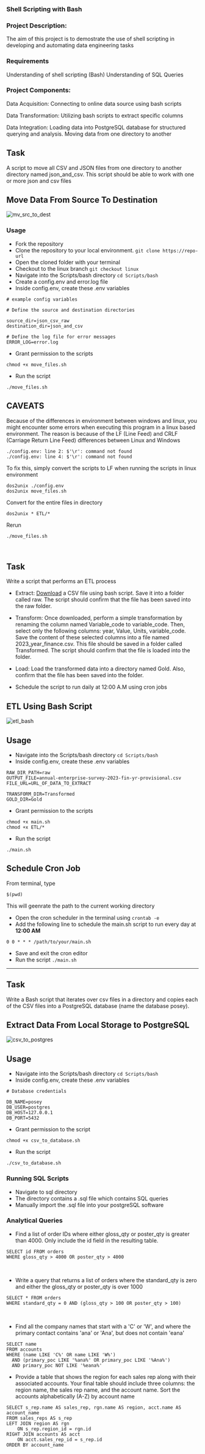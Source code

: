 ### Shell Scripting with Bash

### Project Description:
The aim of this project is to demostrate the use of shell scripting in developing and automating data engineering tasks

### Requirements
Understanding of shell scripting (Bash)
Understanding of SQL Queries

### Project Components:
Data Acquisition: Connecting to online data source using bash scripts 

Data Transformation: Utilizing bash scripts to extract specific columns

Data Integration: Loading data into PostgreSQL database for structured querying and analysis. 
Moving data from one directory to another

## Task
A script to move all CSV and JSON files from one directory to another directory named json_and_csv. This script should be able to work with one or more json and csv files

## Move Data From Source To Destination
![mv_src_to_dest](./Scripts/_img/src_2_dest.gif)

### Usage
- Fork the repository
- Clone the repository to your local environment.  `git clone https://repo-url`
- Open the cloned folder with your terminal
- Checkout to the linux branch `git checkout linux`
- Navigate into the Scripts/bash directory `cd Scripts/bash`
- Create a config.env and error.log file
- Inside config.env, create these .env variables

```
# example config variables

# Define the source and destination directories

source_dir=json_csv_raw
destination_dir=json_and_csv

# Define the log file for error messages
ERROR_LOG=error.log
```
- Grant permission to the scripts 

```
chmod +x move_files.sh
```
- Run the script
```
./move_files.sh
```
## CAVEATS
Because of the differences in environment between windows and linux, you might encounter some errors when executing this program in a linux based environment. 
The reason is because of the LF (Line Feed) and CRLF (Carriage Return Line Feed) differences between Linux and Windows

```
./config.env: line 2: $'\r': command not found
./config.env: line 4: $'\r': command not found
```

To fix this, simply convert the scripts to LF when running the scripts in linux environment

```
dos2unix ./config.env
dos2unix move_files.sh
```
Convert for the entire files in directory
```
dos2unix * ETL/*
```

Rerun 
```
./move_files.sh
```
<br>

## Task
Write a script that performs an ETL process

- Extract: [Download](https://www.stats.govt.nz/assets/Uploads/Annual-enterprise-survey/Annual-enterprise-survey-2023-financial-year-provisional/Download-data/annual-enterprise-survey-2023-financial-year-provisional.csv) a CSV file using bash script. Save it into a folder called raw. The script should confirm that the file has been saved into the raw folder.

- Transform: Once downloaded, perform a simple transformation by renaming the column named Variable_code to variable_code. Then, select only the following columns: year, Value, Units, variable_code. Save the content of these selected columns into a file named 2023_year_finance.csv. This file should be saved in a folder called Transformed. The script should confirm that the file is loaded into the folder.

- Load: Load the transformed data into a directory named Gold. Also, confirm that the file has been saved into the folder.

- Schedule the script to run daily at 12:00 A.M using cron jobs

## ETL Using Bash Script
![etl_bash](./Scripts/_img/cronjob_task.gif)

## Usage
- Navigate into the Scripts/bash directory `cd Scripts/bash`
- Inside config.env, create these .env variables

```
RAW_DIR_PATH=raw
OUTPUT_FILE=annual-enterprise-survey-2023-fin-yr-provisional.csv
FILE_URL=URL_OF_DATA_TO_EXTRACT

TRANSFORM_DIR=Transformed
GOLD_DIR=Gold
```

- Grant permission to the scripts 

```
chmod +x main.sh
chmod +x ETL/*
```
- Run the script
```
./main.sh
```


## Schedule Cron Job

From terminal, type 

  ```
  $(pwd)
  ```
  This will geenrate the path to the current working directory

- Open the cron scheduler in the terminal using `crontab -e`
- Add the following line to schedule the main.sh script to run every day at **12:00 AM**

```
0 0 * * * /path/to/your/main.sh
```
- Save and exit the cron editor
- Run the script `./main.sh`

------------------------------

## Task
Write a Bash script that iterates over csv files in a directory and copies each of the CSV files into a PostgreSQL database (name the database posey).

## Extract Data From Local Storage to PostgreSQL 
![csv_to_postgres](./Scripts/_img/bash_pipeline.gif)


## Usage
- Navigate into the Scripts/bash directory `cd Scripts/bash`
- Inside config.env, create these .env variables

```
# Database credentials

DB_NAME=posey
DB_USER=postgres
DB_HOST=127.0.0.1
DB_PORT=5432
```

- Grant permission to the script 

```
chmod +x csv_to_database.sh
```
- Run the script
```
./csv_to_database.sh
```
### Running SQL Scripts
- Navigate to sql directory
- The directory contains a .sql file which contains SQL queries
- Manually import the .sql file into your postgreSQL software

### Analytical Queries

- Find a list of order IDs where either gloss_qty or poster_qty is greater than 4000. Only include the id field in the resulting table.
```
SELECT id FROM orders 
WHERE gloss_qty > 4000 OR poster_qty > 4000
```
<br >

- Write a query that returns a list of orders where the standard_qty is zero and either the gloss_qty or poster_qty is over 1000

```
SELECT * FROM orders 
WHERE standard_qty = 0 AND (gloss_qty > 100 OR poster_qty > 100)
```
<br>

- Find all the company names that start with a 'C' or 'W', and where the primary contact contains 'ana' or 'Ana', but does not contain 'eana'
```
SELECT name
FROM accounts
WHERE (name LIKE 'C%' OR name LIKE 'W%')
  AND (primary_poc LIKE '%ana%' OR primary_poc LIKE '%Ana%')
  AND primary_poc NOT LIKE '%eana%'
```

- Provide a table that shows the region for each sales rep along with their associated accounts.  Your final table should include three columns: the region name, the sales rep name, and the account name. 
Sort the accounts alphabetically (A-Z) by account name
 
```
SELECT s_rep.name AS sales_rep, rgn.name AS region, acct.name AS account_name 
FROM sales_reps AS s_rep
LEFT JOIN region AS rgn 
	ON s_rep.region_id = rgn.id
RIGHT JOIN accounts AS acct 
	ON acct.sales_rep_id = s_rep.id
ORDER BY account_name
```
